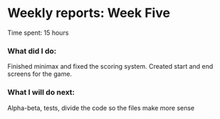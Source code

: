 # Weekly reports: Week Five

Time spent: 15 hours

### What did I do:
Finished minimax and fixed the scoring system. Created start and end screens for the game.
  
### What I will do next:

Alpha-beta, tests, divide the code so the files make more sense

